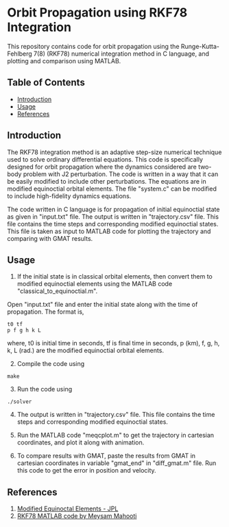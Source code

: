 # Orbit Propagation using RKF78 Integration

This repository contains code for orbit propagation using the Runge-Kutta-Fehlberg 7(8) (RKF78) numerical integration method in C language, and plotting and comparison using MATLAB.

## Table of Contents
- [Introduction](#introduction)
- [Usage](#usage)
- [References](#references)


## Introduction
The RKF78 integration method is an adaptive step-size numerical technique used to solve ordinary differential equations. This code is specifically designed for orbit propagation where the dynamics considered are two-body problem with J2 perturbation. The code is written in a way that it can be easily modified to include other perturbations. The equations are in modified equinoctial orbital elements. The file "system.c" can be modified to include high-fidelity dynamics equations.  

The code written in C language is for propagation of initial equinoctial state as given in "input.txt" file. The output is written in "trajectory.csv" file. This file contains the time steps and corresponding modified equinoctial states. This file is taken as input to MATLAB code for plotting the trajectory and comparing with GMAT results.

## Usage
1. If the initial state is in classical orbital elements, then convert them to modified equinoctial elements using the MATLAB code "classical_to_equinoctial.m". 

Open "input.txt" file and enter the initial state along with the time of propagation. The format is,

```
t0 tf
p f g h k L
```
where, t0 is initial time in seconds, tf is final time in seconds, p (km), f, g, h, k, L (rad.) are the modified equinoctial orbital elements.

2. Compile the code using
```
make
```
3. Run the code using
```
./solver
```

4. The output is written in "trajectory.csv" file. This file contains the time steps and corresponding modified equinoctial states.

5. Run the MATLAB code "meqcplot.m" to get the trajectory in cartesian coordinates, and plot it along with animation.

6. To compare results with GMAT, paste the results from GMAT in cartesian coordinates in variable "gmat_end" in "diff_gmat.m" file. Run this code to get the error in position and velocity.

## References
1. [Modified Equinoctal Elements - JPL](https://spsweb.fltops.jpl.nasa.gov/portaldataops/mpg/MPG_Docs/Source%20Docs/EquinoctalElements-modified.pdf)
2. [RKF78 MATLAB code by Meysam Mahooti](https://in.mathworks.com/matlabcentral/fileexchange/61130-runge-kutta-fehlberg-rkf78)

